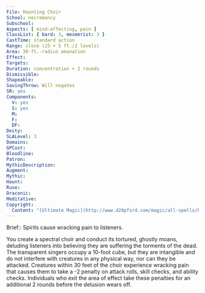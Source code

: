 ```yaml
---
File: Haunting Choir
School: necromancy
Subschool: 
Aspects: [ mind-affecting, pain ]
ClassList: { bard: 3, mesmerist: 3 }
CastTime: standard action
Range: close (25 + 5 ft./2 levels)
Area: 30-ft.-radius emanation
Effect: 
Targets: 
Duration: concentration + 2 rounds
Dismissible: 
Shapeable: 
SavingThrow: Will negates
SR: yes
Components:
  V: yes
  S: yes
  M: 
  F: 
  DF: 
Deity: 
SLALevel: 3
Domains: 
GPCost: 
Bloodline: 
Patron: 
MythicDescription: 
Augment: 
Mythic: 
Haunt: 
Ruse: 
Draconic: 
Meditative: 
Copyright:
  Content: "[Ultimate Magic](http://www.d20pfsrd.com/magic/all-spells/h/haunting-choir)"
---
```

Brief:: Spirits cause wracking pain to listeners.

You create a spectral choir and conduct its tortured, ghostly moans, deluding listeners into believing they are suffering the torments of the dead.  The transparent singers occupy a 10-foot cube, but they are intangible and do not interfere with creatures in any physical way, nor can they be attacked.  Creatures within 30 feet of the choir experience wracking pain that causes them to take a -2 penalty on attack rolls, skill checks, and ability checks.  Individuals who exit the area of effect take these penalties for an additional 2 rounds before the delusion wears off.
